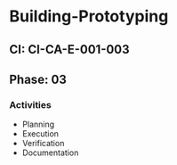 # Building-Prototyping

## CI: CI-CA-E-001-003
## Phase: 03

### Activities
- Planning
- Execution
- Verification
- Documentation
